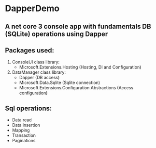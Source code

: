 # DapperDemo
## A net core 3 console app with fundamentals DB (SQLite) operations using Dapper

## Packages used:
1. ConsoleUI class library: 
    * Microsoft.Extensions.Hosting (Hosting, DI and Configuration)
2. DataManager class library: 
     * Dapper (DB access)
     * Microsoft.Data.Sqlite (Sqlite connection)
     * Microsoft.Extensions.Configuration.Abstractions (Access configuration)
     
## Sql operations:
* Data read
* Data insertion
* Mapping
* Transaction
* Paginations
